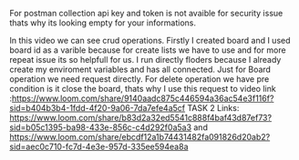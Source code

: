 For postman collection api key and token is not avaible for security issue thats why its looking empty for your informations.

In this video we can see crud operations.
Firstly I created board and I used board id as a varible because for create lists we have to use and for more repeat issue its so helpfull for us.
I run directly floders because I already create my enviroment variables and has all connected.
Just for Board operation we need request directly.
For delete operation we have pre condition is it close the board, thats why I use this request to 
video link :https://www.loom.com/share/9140aadc875c446594a36ac54e3f116f?sid=b404b3b4-1fdd-4f20-9a06-7da7efe4a5cf
TASK 2 Links: https://www.loom.com/share/b83d2a32ed5541c888f4baf43d87ef73?sid=b05c1395-ba98-433e-856c-c4d292f0a5a3 and https://www.loom.com/share/ebcdf12a1b74431482fa091826d20ab2?sid=aec0c710-fc7d-4e3e-957d-335ee594ea8a

